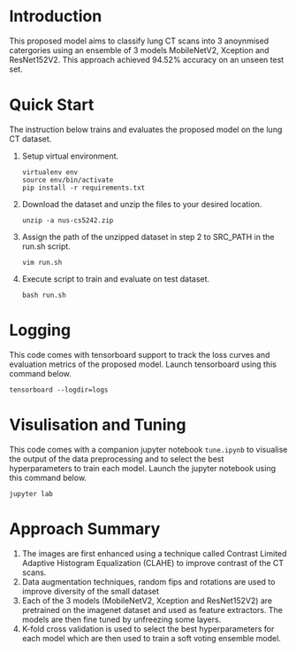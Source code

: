 # Introduction

This proposed model aims to classify lung CT scans into 3 anoynmised catergories using an ensemble of 3 models MobileNetV2, Xception and ResNet152V2. This approach achieved 94.52% accuracy on an unseen test set.

# Quick Start

The instruction below trains and evaluates the proposed model on the lung CT dataset.

1. Setup virtual environment.
   ```
   virtualenv env
   source env/bin/activate
   pip install -r requirements.txt
   ```
2. Download the dataset and unzip the files to your desired location.
   ```
   unzip -a nus-cs5242.zip
   ```
3. Assign the path of the unzipped dataset in step 2 to SRC_PATH in the run.sh script.

   ```
   vim run.sh
   ```

4. Execute script to train and evaluate on test dataset.
   ```
   bash run.sh
   ```

# Logging

This code comes with tensorboard support to track the loss curves and evaluation metrics of the proposed model. Launch tensorboard using this command below.

```
tensorboard --logdir=logs
```

# Visulisation and Tuning

This code comes with a companion jupyter notebook `tune.ipynb` to visualise the output of the data preprocessing and to select the best hyperparameters to train each model. Launch the jupyter notebook using this command below.

```
jupyter lab
```

# Approach Summary

1. The images are first enhanced using a technique called Contrast Limited Adaptive Histogram Equalization (CLAHE) to improve contrast of the CT scans.
2. Data augmentation techniques, random fips and rotations are used to improve diversity of the small dataset
3. Each of the 3 models (MobileNetV2, Xception and ResNet152V2) are pretrained on the imagenet dataset and used as feature extractors. The models are then fine tuned by unfreezing some layers.
4. K-fold cross validation is used to select the best hyperparameters for each model which are then used to train a soft voting ensemble model.
